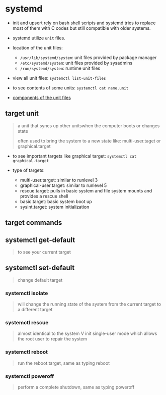 # systemd

- init and upsert rely on bash shell scripts and systemd tries to replace most of them with C codes but still compatible with older systems.

- systemd utilize `unit` files.

- location of the unit files:
  - `/usr/lib/systemd/system`: unit files provided by package manager
  - `/etc/systemd/system`: unit files provided by sysadmins
  - `/run/systemd/system`: runtime unit files
  
- view all unit files: `systemctl list-unit-files`

- to see contents of some units: `systemctl cat name.unit`

- [components of the unit files](https://www.digitalocean.com/community/tutorials/understanding-systemd-units-and-unit-files)

## target unit

> a unit that syncs up other unitswhen the computer boots or changes state
>
> often used to bring the system to a new state like: multi-user.taget or graphical.target

- to see important targets like graphical target: `systemctl cat graphical.target`

- type of targets:
  - multi-user.target: similar to runlevel 3
  - graphical-user.target: similar to runlevel 5
  - rescue.target: pulls in basic system and file system mounts and provides a rescue shell
  - basic.target: basic system boot up
  - sysint.target: system initialization
  
## target commands

## systemctl get-default

> to see your current target

## systemctl set-default <target>

> change default target

### systemctl isolate <target>

> will change the running state of the system from the current target to a different target

### systemctl rescue

> almost identical to the system V init single-user mode which allows the root user to repair the system

### systemctl reboot

> run the reboot.target, same as typing reboot
### systemctl poweroff

> perform a complete shutdown, same as typing poweroff
